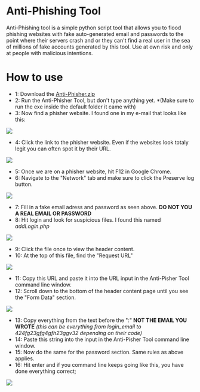 # Anti-Phishing Tool #

Anti-Phishing tool is a simple python script tool that allows you to flood phishing websites with fake auto-generated email and passwords to the point where their servers crash and or they can't find a real user in the sea of millions of fake accounts generated by this tool. Use at own risk and only at people with malicious intentions.

# How to use #

*  1: Download the [Anti-Phisher.zip](/EwyBoy/Anti-Phishing-Tool/archive/master.zip)
*  2: Run the Anti-Phisher Tool, but don't type anything yet. *(Make sure to run the exe inside the default folder it came with)
*  3: Now find a phisher website. I found one in my e-mail that looks like this:

![](https://i.imgur.com/W5y3439.jpg)

*  4: Click the link to the phisher website. Even if the websites look totaly legit you can often spot it by their URL.

![](https://i.imgur.com/1V85Qdu.jpg)

*  5: Once we are on a phisher website, hit F12 in Google Chrome.
*  6: Navigate to the "Network" tab and make sure to click the Preserve log button.

![](https://i.imgur.com/mGyZ7GT.jpg)

*  7: Fill in a fake email adress and password as seen above. **DO NOT YOU A REAL EMAIL OR PASSWORD**
*  8: Hit login and look for suspicious files. I found this named *addLogin.php*

![](https://i.imgur.com/vNxUbfp.jpg)

*  9: Click the file once to view the header content.
*  10: At the top of this file, find the "Request URL"

![](https://i.imgur.com/IeCJ5lJ.jpg)

*  11: Copy this URL and paste it into the URL input in the Anti-Pisher Tool command line window.
*  12: Scroll down to the bottom of the header content page until you see the "Form Data" section.

![](https://i.imgur.com/CTOVjxS.jpg)

*  13: Copy everything from the text before the ":" **NOT THE EMAIL YOU WROTE**
*(this can be everything from login_email to 424fg23gfg4gfh23ggv32 depending on their code)*
*  14: Paste this string into the input in the Anti-Pisher Tool command line window.
*  15: Now do the same for the password section. Same rules as above applies.
*  16: Hit enter and if you command line keeps going like this, you have done everything correct;

![](https://i.imgur.com/Pcf5uX1.jpg)
